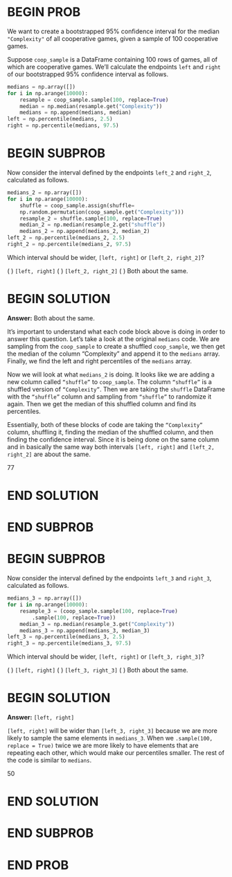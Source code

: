 # BEGIN PROB
We want to create a bootstrapped 95% confidence interval for the median `"Complexity"` of all cooperative games, given a sample of 100 cooperative games.

Suppose `coop_sample` is a DataFrame containing 100 rows of games, all of which are cooperative games. We’ll calculate the endpoints `left` and `right` of our bootstrapped 95% confidence interval as follows.

```py
medians = np.array([])
for i in np.arange(10000):
    resample = coop_sample.sample(100, replace=True)
    median = np.median(resample.get("Complexity"))
    medians = np.append(medians, median)
left = np.percentile(medians, 2.5)
right = np.percentile(medians, 97.5)
```

# BEGIN SUBPROB
Now consider the interval defined by the endpoints `left_2` and `right_2`, calculated as follows.

```py
medians_2 = np.array([])
for i in np.arange(10000):
    shuffle = coop_sample.assign(shuffle=
    np.random.permutation(coop_sample.get("Complexity")))
    resample_2 = shuffle.sample(100, replace=True)
    median_2 = np.median(resample_2.get("shuffle"))
    medians_2 = np.append(medians_2, median_2)
left_2 = np.percentile(medians_2, 2.5)
right_2 = np.percentile(medians_2, 97.5)
```

Which interval should be wider, `[left, right]` or `[left_2, right_2]`?

( ) `[left, right]`
( ) `[left_2, right_2]`
( ) Both about the same.

# BEGIN SOLUTION

**Answer:** Both about the same.

It’s important to understand what each code block above is doing in order to answer this question. Let’s take a look at the original `medians` code. We are sampling from the `coop_sample` to create a shuffled `coop_sample`, we then get the median of the column “Complexity” and append it to the `medians` array. Finally, we find the left and right percentiles of the `medians` array.

Now we will look at what `medians_2` is doing. It looks like we are adding a new column called `“shuffle”` to `coop_sample`. The column `“shuffle”`  is a shuffled version of `“Complexity”`. Then we are taking the `shuffle` DataFrame with the `“shuffle”` column and sampling from `“shuffle”` to randomize it again. Then we get the median of this shuffled column and find its percentiles.

Essentially, both of these blocks of code are taking the `“Complexity”` column, shuffling it, finding the median of the shuffled column, and then finding the confidence interval. Since it is being done on the same column and in basically the same way both intervals `[left, right]` and `[left_2, right_2]` are about the same.

<average>77</average>

# END SOLUTION

# END SUBPROB

# BEGIN SUBPROB
Now consider the interval defined by the endpoints `left_3` and `right_3`, calculated as follows.

```py
medians_3 = np.array([])
for i in np.arange(10000):
    resample_3 = (coop_sample.sample(100, replace=True)
        .sample(100, replace=True))
    median_3 = np.median(resample_3.get("Complexity"))
    medians_3 = np.append(medians_3, median_3)
left_3 = np.percentile(medians_3, 2.5)
right_3 = np.percentile(medians_3, 97.5)
```

Which interval should be wider, `[left, right]` or `[left_3, right_3]`?

( ) `[left, right]`
( ) `[left_3, right_3]`
( ) Both about the same.

# BEGIN SOLUTION

**Answer:** `[left, right]`

`[left, right]` will be wider than `[left_3, right_3]` because we are more likely to sample the same elements in `medians_3`. When we `.sample(100, replace = True)` twice we are more likely to have elements that are repeating each other, which would make our percentiles smaller. The rest of the code is similar to `medians`.

<average>50</average>

# END SOLUTION

# END SUBPROB

# END PROB
